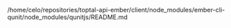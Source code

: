 /home/celo/repositories/toptal-api-ember/client/node_modules/ember-cli-qunit/node_modules/qunitjs/README.md